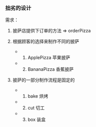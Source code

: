 ### 拙劣的设计

需求：

1. 披萨店提供下订单的方法 => orderPizza

2. 根据顾客的选择来制作不同的披萨
    - 1) ApplePizza 苹果披萨
    - 2) BananaPizza 香蕉披萨

3. 披萨的一部分制作流程是固定的
    - 1) bake 烘烤
    - 2) cut 切工
    - 3) box 装盒